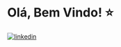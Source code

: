 <h1> Olá, Bem Vindo! ⭐</h1>

[![linkedin](https://img.shields.io/badge/LinkedIn-0077B5?style=for-the-badge&logo=linkedin&logoColor=white)](www.linkedin.com/in/eduardo-martins-da-silva)
